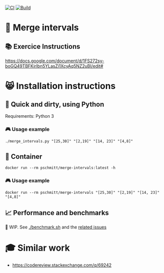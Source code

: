 [![CI](https://github.com/pschmitt/daimler-tss-coding-task-02/actions/workflows/ci.yaml/badge.svg)](https://github.com/pschmitt/daimler-tss-coding-task-02/actions/workflows/ci.yaml)
[![Build](https://github.com/pschmitt/daimler-tss-coding-task-02/actions/workflows/build.yaml/badge.svg)](https://github.com/pschmitt/daimler-tss-coding-task-02/actions/workflows/build.yaml)

# 🔀 Merge intervals

## 📚 Exercice Instructions

https://docs.google.com/document/d/1FS272sy-boGQ49TBFKirIbn5YLasZi1XcyAq5NZ2uBI/edit#

# 😸 Installation instructions

## 🐍 Quick and dirty, using Python

Requirements: Python 3

### 🎮 Usage example

```shell
./merge_intervals.py "[25,30]" "[2,19]" "[14, 23]" "[4,8]"
```

## 🐋 Container

```shell
docker run --rm pschmitt/merge-intervals:latest -h
```

### 🎮 Usage example

```shell
docker run --rm pschmitt/merge-intervals "[25,30]" "[2,19]" "[14, 23]" "[4,8]"
```

## 📈 Performance and benchmarks

🚧 WIP.
See [./benchmark.sh](./benchmark.sh) and the [related issues](https://github.com/pschmitt/daimler-tss-coding-task-02/labels/performance)

# 🎓 Similar work

- https://codereview.stackexchange.com/q/69242

